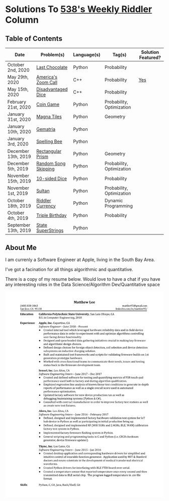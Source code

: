 # Solutions To [538's Weekly Riddler](https://fivethirtyeight.com/tag/the-riddler/) Column


## Table of Contents

|Date|Problem(s)|Language(s)|Tag(s)|Solution Featured?|
|--|--|--|--|--|
|October 2nd, 2020|[Last Chocolate](https://github.com/mattlee95/Riddler/tree/master/Oct2_2020)|Python|Probability|
|May 29th, 2020|[America's Zoom Call](https://github.com/mattlee95/Riddler/tree/master/May29_2020)|C++|Probability|[Yes](https://fivethirtyeight.com/features/can-you-pinpoint-the-planet/)
|May 15th, 2020|[Disadvantaged Dice](https://github.com/mattlee95/Riddler/tree/master/May15_2020)|C++|Probability|
|February 21st, 2020|[Coin Game](https://github.com/mattlee95/Riddler/tree/master/Feb21_2020)|Python|Probability, Optimization|
|January 31st, 2020|[Magna Tiles](https://github.com/mattlee95/Riddler/tree/master/Jan31_2020)|Python|Geometry|
|January 10th, 2020|[Gematria](https://github.com/mattlee95/Riddler/tree/master/Jan10_2020)|Python|
|January 3rd, 2020|[Spelling Bee](https://github.com/mattlee95/Riddler/tree/master/Jan3_2020)|Python|
|December 13th, 2019|[Rectangular Prism](https://github.com/mattlee95/Riddler/tree/master/Dec13_2019)|Python|Geometry|
|December 5th, 2019|[Random Song Skipping](https://github.com/mattlee95/Riddler/tree/master/Dec5_2019)|Python|Probability, Optimization|
|November 15th, 2019|[10-sided Dice](https://github.com/mattlee95/Riddler/tree/master/Nov15_2019)|Python|Probability|
|November 1st, 2019|[Sultan](https://github.com/mattlee95/Riddler/tree/master/Nov1_2019)|Python|Probability, Optimization|
|October 18th, 2019|[Riddler Currency](https://github.com/mattlee95/Riddler/tree/master/Oct18_2019)|Python|Dynamic Programming|
|October 4th, 2019|[Triple Birthday](https://github.com/mattlee95/Riddler/tree/master/Oct4_2019)|Python|Probability|
|September 13th, 2019|[State SuperStrings](https://github.com/mattlee95/Riddler/tree/master/Sept13_2019)|Python|

## About Me

I am currenly a Software Engineer at Apple, living in the South Bay Area.

I've got a facination for all things algorithmic and quantitative.

There is a copy of my resume below.  Would love to have a chat if you have any interesting roles in the Data Science/Algorithm Dev/Quantitative space

![Image: Current Resume](https://github.com/mattlee95/Riddler/blob/master/WIP/MattResume.png)
